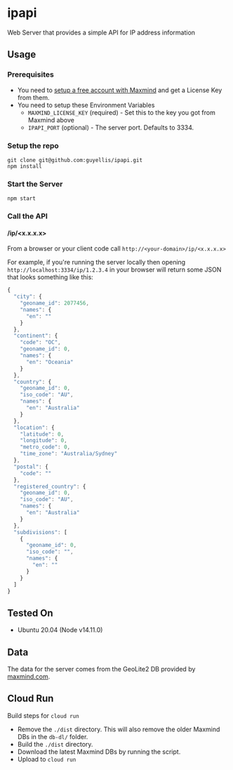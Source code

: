 # ipapi

Web Server that provides a simple API for IP address information

## Usage

### Prerequisites

- You need to [setup a free account with Maxmind](https://dev.maxmind.com/geoip/geoip2/geolite2/) and get a License Key from them.
- You need to setup these Environment Variables
  - `MAXMIND_LICENSE_KEY` (required) - Set this to the key you got from Maxmind above
  - `IPAPI_PORT` (optional) - The server port. Defaults to 3334.

### Setup the repo

```shell
git clone git@github.com:guyellis/ipapi.git
npm install
```

### Start the Server

```shell
npm start
```

### Call the API

#### /ip/<x.x.x.x>

From a browser or your client code call `http://<your-domain>/ip/<x.x.x.x>`

For example, if you're running the server locally then opening `http://localhost:3334/ip/1.2.3.4` in your browser will return some JSON that looks something like this:

```javascript
{
  "city": {
    "geoname_id": 2077456,
    "names": {
      "en": ""
    }
  },
  "continent": {
    "code": "OC",
    "geoname_id": 0,
    "names": {
      "en": "Oceania"
    }
  },
  "country": {
    "geoname_id": 0,
    "iso_code": "AU",
    "names": {
      "en": "Australia"
    }
  },
  "location": {
    "latitude": 0,
    "longitude": 0,
    "metro_code": 0,
    "time_zone": "Australia/Sydney"
  },
  "postal": {
    "code": ""
  },
  "registered_country": {
    "geoname_id": 0,
    "iso_code": "AU",
    "names": {
      "en": "Australia"
    }
  },
  "subdivisions": [
    {
      "geoname_id": 0,
      "iso_code": "",
      "names": {
        "en": ""
      }
    }
  ]
}
```

## Tested On

* Ubuntu 20.04 (Node v14.11.0)

## Data

The data for the server comes from the GeoLite2 DB provided by [maxmind.com](http://www.maxmind.com).

## Cloud Run

Build steps for `cloud run`

- Remove the `./dist` directory. This will also remove the older Maxmind DBs in the `db-dl/` folder.
- Build the `./dist` directory.
- Download the latest Maxmind DBs by running the script.
- Upload to `cloud run`
